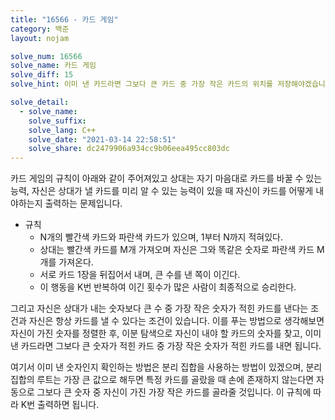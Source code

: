 ```yaml
---
title: "16566 - 카드 게임"
category: 백준
layout: nojam

solve_num: 16566
solve_name: 카드 게임
solve_diff: 15
solve_hint: 이미 낸 카드라면 그보다 큰 카드 중 가장 작은 카드의 위치를 저장해야겠습니다...!!

solve_detail:
  - solve_name:
    solve_suffix:
    solve_lang: C++
    solve_date: "2021-03-14 22:58:51"
    solve_share: dc2479906a934cc9b06eea495cc803dc
---
```


카드 게임의 규칙이 아래와 같이 주어져있고 상대는 자기 마음대로 카드를 바꿀 수 있는 능력, 자신은 상대가 낼 카드를 미리 알 수 있는 능력이 있을 때 자신이 카드를 어떻게 내야하는지 출력하는 문제입니다.

- 규칙
  - N개의 빨간색 카드와 파란색 카드가 있으며, 1부터 N까지 적혀있다.
  - 상대는 빨간색 카드를 M개 가져오며 자신은 그와 똑같은 숫자로 파란색 카드 M개를 가져온다.
  - 서로 카드 1장을 뒤집어서 내며, 큰 수를 낸 쪽이 이긴다.
  - 이 행동을 K번 반복하여 이긴 횟수가 많은 사람이 최종적으로 승리한다.

그리고 자신은 상대가 내는 숫자보다 큰 수 중 가장 작은 숫자가 적힌 카드를 낸다는 조건과 자신은 항상 카드를 낼 수 있다는 조건이 있습니다. 이를 푸는 방법으로 생각해보면 자신이 가진 숫자를 정렬한 후, 이분 탐색으로 자신이 내야 할 카드의 숫자를 찾고, 이미 낸 카드라면 그보다 큰 숫자가 적힌 카드 중 가장 작은 숫자가 적힌 카드를 내면 됩니다.

여기서 이미 낸 숫자인지 확인하는 방법은 분리 집합을 사용하는 방법이 있겠으며, 분리 집합의 루트는 가장 큰 값으로 해두면 특정 카드를 골랐을 때 손에 존재하지 않는다면 자동으로 그보다 큰 숫자 중 자신이 가진 가장 작은 카드를 골라줄 것입니다. 이 규칙에 따라 K번 출력하면 됩니다.
